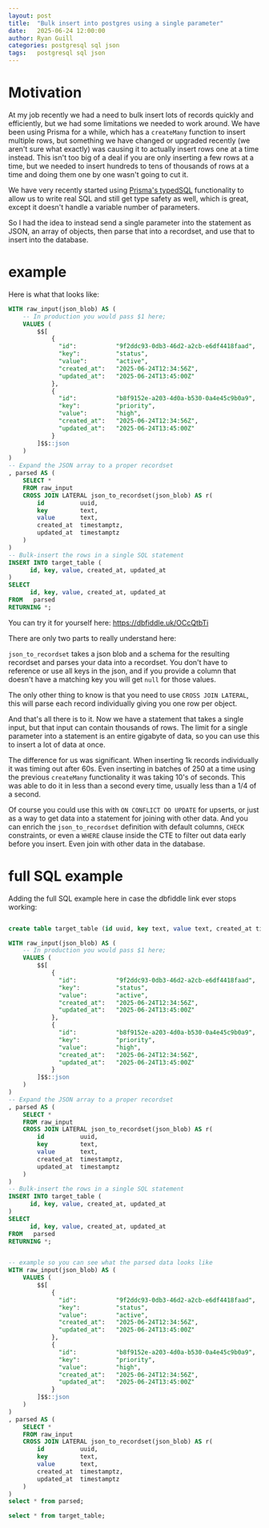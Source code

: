 ```yaml
---
layout: post
title:  "Bulk insert into postgres using a single parameter"
date:   2025-06-24 12:00:00
author: Ryan Guill
categories: postgresql sql json
tags:	postgresql sql json
---
```


# Motivation

At my job recently we had a need to bulk insert lots of records quickly and efficiently, but we had some limitations we needed to work around. We have been using Prisma for a while, which has a `createMany` function to insert multiple rows, but something we have changed or upgraded recently (we aren't sure what exactly) was causing it to actually insert rows one at a time instead. This isn't too big of a deal if you are only inserting a few rows at a time, but we needed to insert hundreds to tens of thousands of rows at a time and doing them one by one wasn't going to cut it.

We have very recently started using [Prisma's typedSQL](https://www.prisma.io/typedsql) functionality to allow us to write real SQL and still get type safety as well, which is great, except it doesn't handle a variable number of parameters.

So I had the idea to instead send a single parameter into the statement as JSON, an array of objects, then parse that into a recordset, and use that to insert into the database.

# example

Here is what that looks like:

```sql
WITH raw_input(json_blob) AS (
    -- In production you would pass $1 here;
    VALUES (
        $$[
            {
              "id":           "9f2ddc93-0db3-46d2-a2cb-e6df4418faad",
              "key":          "status",
              "value":        "active",
              "created_at":   "2025-06-24T12:34:56Z",
              "updated_at":   "2025-06-24T13:45:00Z"
            },
            {
              "id":           "b8f9152e-a203-4d0a-b530-0a4e45c9b0a9",
              "key":          "priority",
              "value":        "high",
              "created_at":   "2025-06-24T12:34:56Z",
              "updated_at":   "2025-06-24T13:45:00Z"
            }
        ]$$::json
    )
)
-- Expand the JSON array to a proper recordset
, parsed AS (
    SELECT *
    FROM raw_input
    CROSS JOIN LATERAL json_to_recordset(json_blob) AS r(
        id          uuid,
        key         text,
        value       text,
        created_at  timestamptz,
        updated_at  timestamptz
    )
)
-- Bulk-insert the rows in a single SQL statement
INSERT INTO target_table (
      id, key, value, created_at, updated_at
)
SELECT
      id, key, value, created_at, updated_at
FROM   parsed
RETURNING *;
```

You can try it for yourself here: https://dbfiddle.uk/OCcQtbTi

There are only two parts to really understand here:

`json_to_recordset` takes a json blob and a schema for the resulting recordset and parses your data into a recordset. You don't have to reference or use all keys in the json, and if you provide a column that doesn't have a matching key you will get `null` for those values.

The only other thing to know is that you need to use `CROSS JOIN LATERAL`, this will parse each record individually giving you one row per object.

And that's all there is to it. Now we have a statement that takes a single input, but that input can contain thousands of rows. The limit for a single parameter into a statement is an entire gigabyte of data, so you can use this to insert a lot of data at once.

The difference for us was significant. When inserting 1k records individually it was timing out after 60s. Even inserting in batches of 250 at a time using the previous `createMany` functionality it was taking 10's of seconds. This was able to do it in less than a second every time, usually less than a 1/4 of a second.

Of course you could use this with `ON CONFLICT DO UPDATE` for upserts, or just as a way to get data into a statement for joining with other data. And you can enrich the `json_to_recordset` definition with default columns, `CHECK` constraints, or even a `WHERE` clause inside the CTE to filter out data early before you insert. Even join with other data in the database.

# full SQL example

Adding the full SQL example here in case the dbfiddle link ever stops working:

```sql

create table target_table (id uuid, key text, value text, created_at timestamptz, updated_at timestamptz);

WITH raw_input(json_blob) AS (
    -- In production you would pass $1 here;
    VALUES (
        $$[
            {
              "id":           "9f2ddc93-0db3-46d2-a2cb-e6df4418faad",
              "key":          "status",
              "value":        "active",
              "created_at":   "2025-06-24T12:34:56Z",
              "updated_at":   "2025-06-24T13:45:00Z"
            },
            {
              "id":           "b8f9152e-a203-4d0a-b530-0a4e45c9b0a9",
              "key":          "priority",
              "value":        "high",
              "created_at":   "2025-06-24T12:34:56Z",
              "updated_at":   "2025-06-24T13:45:00Z"
            }
        ]$$::json
    )
)
-- Expand the JSON array to a proper recordset
, parsed AS (
    SELECT *
    FROM raw_input
    CROSS JOIN LATERAL json_to_recordset(json_blob) AS r(
        id          uuid,
        key         text,
        value       text,
        created_at  timestamptz,
        updated_at  timestamptz
    )
)
-- Bulk-insert the rows in a single SQL statement
INSERT INTO target_table (
      id, key, value, created_at, updated_at
)
SELECT
      id, key, value, created_at, updated_at
FROM   parsed
RETURNING *;


-- example so you can see what the parsed data looks like
WITH raw_input(json_blob) AS (
    VALUES (
        $$[
            {
              "id":           "9f2ddc93-0db3-46d2-a2cb-e6df4418faad",
              "key":          "status",
              "value":        "active",
              "created_at":   "2025-06-24T12:34:56Z",
              "updated_at":   "2025-06-24T13:45:00Z"
            },
            {
              "id":           "b8f9152e-a203-4d0a-b530-0a4e45c9b0a9",
              "key":          "priority",
              "value":        "high",
              "created_at":   "2025-06-24T12:34:56Z",
              "updated_at":   "2025-06-24T13:45:00Z"
            }
        ]$$::json
    )
)
, parsed AS (
    SELECT *
    FROM raw_input
    CROSS JOIN LATERAL json_to_recordset(json_blob) AS r(
        id          uuid,
        key         text,
        value       text,
        created_at  timestamptz,
        updated_at  timestamptz
    )
)  
select * from parsed;

select * from target_table;

```